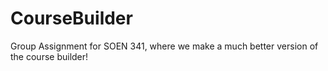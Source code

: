 # CourseBuilder
Group Assignment for SOEN 341, where we make a much better version of the course builder! 
